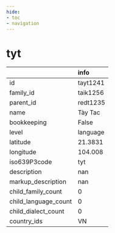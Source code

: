 ```yaml
---
hide:
- toc
- navigation
---
```

# tyt
|                      | info     |
|:---------------------|:---------|
| id                   | tayt1241 |
| family_id            | taik1256 |
| parent_id            | redt1235 |
| name                 | Tày Tac  |
| bookkeeping          | False    |
| level                | language |
| latitude             | 21.3831  |
| longitude            | 104.008  |
| iso639P3code         | tyt      |
| description          | nan      |
| markup_description   | nan      |
| child_family_count   | 0        |
| child_language_count | 0        |
| child_dialect_count  | 0        |
| country_ids          | VN       |